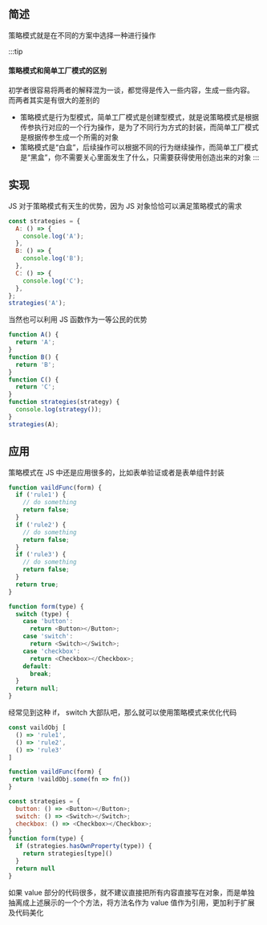 ## 简述

策略模式就是在不同的方案中选择一种进行操作

:::tip

#### 策略模式和简单工厂模式的区别

初学者很容易将两者的解释混为一谈，都觉得是传入一些内容，生成一些内容。
而两者其实是有很大的差别的

- 策略模式是行为型模式，简单工厂模式是创建型模式，就是说策略模式是根据传参执行对应的一个行为操作，是为了不同行为方式的封装，而简单工厂模式是根据传参生成一个所需的对象
- 策略模式是“白盒”，后续操作可以根据不同的行为继续操作，而简单工厂模式是“黑盒”，你不需要关心里面发生了什么，只需要获得使用创造出来的对象
  :::

## 实现

JS 对于策略模式有天生的优势，因为 JS 对象恰恰可以满足策略模式的需求

```js
const strategies = {
  A: () => {
    console.log('A');
  },
  B: () => {
    console.log('B');
  },
  C: () => {
    console.log('C');
  },
};
strategies('A');
```

当然也可以利用 JS 函数作为一等公民的优势

```js
function A() {
  return 'A';
}
function B() {
  return 'B';
}
function C() {
  return 'C';
}
function strategies(strategy) {
  console.log(strategy());
}
strategies(A);
```

## 应用

策略模式在 JS 中还是应用很多的，比如表单验证或者是表单组件封装

```js
function vaildFunc(form) {
  if ('rule1') {
    // do something
    return false;
  }
  if ('rule2') {
    // do something
    return false;
  }
  if ('rule3') {
    // do something
    return false;
  }
  return true;
}
```

```js
function form(type) {
  switch (type) {
    case 'button':
      return <Button></Button>;
    case 'switch':
      return <Switch></Switch>;
    case 'checkbox':
      return <Checkbox></Checkbox>;
    default:
      break;
  }
  return null;
}
```

经常见到这种 if， switch 大部队吧，那么就可以使用策略模式来优化代码

```js
const vaildObj [
  () => 'rule1',
  () => 'rule2',
  () => 'rule3'
]

function vaildFunc(form) {
 return !vaildObj.some(fn => fn())
}
```

```js
const strategies = {
  button: () => <Button></Button>;
  switch: () => <Switch></Switch>;
  checkbox: () => <Checkbox></Checkbox>;
}
function form(type) {
  if (strategies.hasOwnProperty(type)) {
    return strategies[type]()
  }
  return null
}
```

如果 value 部分的代码很多，就不建议直接把所有内容直接写在对象，而是单独抽离成上述展示的一个个方法，将方法名作为 value 值作为引用，更加利于扩展及代码美化

